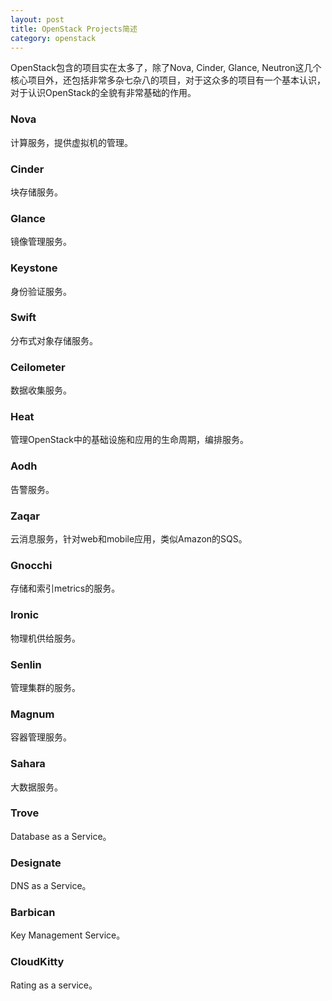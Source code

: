 ```yaml
---
layout: post
title: OpenStack Projects简述
category: openstack
---
```


OpenStack包含的项目实在太多了，除了Nova, Cinder, Glance, Neutron这几个核心项目外，还包括非常多杂七杂八的项目，对于这众多的项目有一个基本认识，对于认识OpenStack的全貌有非常基础的作用。

### Nova
计算服务，提供虚拟机的管理。

### Cinder
块存储服务。

### Glance
镜像管理服务。

### Keystone
身份验证服务。

### Swift
分布式对象存储服务。

### Ceilometer
数据收集服务。

### Heat
管理OpenStack中的基础设施和应用的生命周期，编排服务。

### Aodh
告警服务。

### Zaqar
云消息服务，针对web和mobile应用，类似Amazon的SQS。

### Gnocchi
存储和索引metrics的服务。

### Ironic
物理机供给服务。

### Senlin
管理集群的服务。

### Magnum
容器管理服务。

### Sahara
大数据服务。

### Trove
Database as a Service。

### Designate
DNS as a Service。

### Barbican 
Key Management Service。

### CloudKitty 
Rating as a service。

